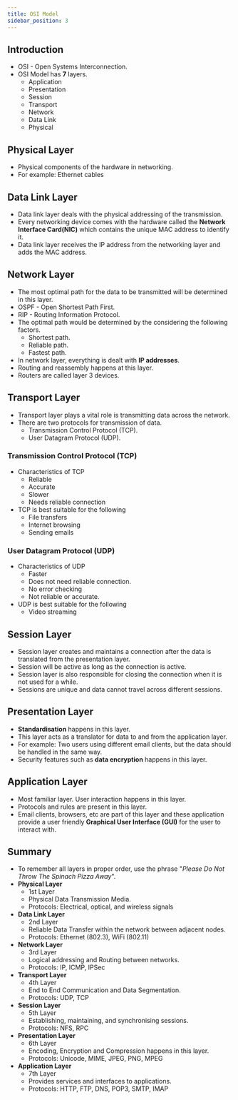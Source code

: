 ```yaml
---
title: OSI Model
sidebar_position: 3
---
```


## Introduction
- OSI - Open Systems Interconnection.
- OSI Model has **7** layers.
    - Application
    - Presentation
    - Session
    - Transport
    - Network
    - Data Link
    - Physical

## Physical Layer
- Physical components of the hardware in networking.
- For example: Ethernet cables

## Data Link Layer
- Data link layer deals with the physical addressing of the transmission.
- Every networking device comes with the hardware called the **Network Interface Card(NIC)** which contains the unique MAC address to identify it.
- Data link layer receives the IP address from the networking layer and adds the MAC address.

## Network Layer
- The most optimal path for the data to be transmitted will be determined in this layer.
- OSPF - Open Shortest Path First.
- RIP - Routing Information Protocol.
- The optimal path would be determined by the considering the following factors.
    - Shortest path.
    - Reliable path.
    - Fastest path.
- In network layer, everything is dealt with **IP addresses**.
- Routing and reassembly happens at this layer.
- Routers are called layer 3 devices.

## Transport Layer
- Transport layer plays a vital role is transmitting data across the network.
- There are two protocols for transmission of data.
    - Transmission Control Protocol (TCP).
    - User Datagram Protocol (UDP).

### Transmission Control Protocol (TCP)
- Characteristics of TCP
    - Reliable
    - Accurate
    - Slower
    - Needs reliable connection
- TCP is best suitable for the following
    - File transfers
    - Internet browsing
    - Sending emails

### User Datagram Protocol (UDP)
- Characteristics of UDP
    - Faster
    - Does not need reliable connection.
    - No error checking
    - Not reliable or accurate.
- UDP is best suitable for the following
    - Video streaming

## Session Layer
- Session layer creates and maintains a connection after the data is translated from the presentation layer.
- Session will be active as long as the connection is active.
- Session layer is also responsible for closing the connection when it is not used for a while.
- Sessions are unique and data cannot travel across different sessions.

## Presentation Layer
- **Standardisation** happens in this layer.
- This layer acts as a translator for data to and from the application layer.
- For example: Two users using different email clients, but the data should be handled in the same way.
- Security features such as **data encryption** happens in this layer.

## Application Layer
- Most familiar layer. User interaction happens in this layer.
- Protocols and rules are present in this layer.
- Email clients, browsers, etc are part of this layer and these application provide a user friendly **Graphical User Interface (GUI)** for the user to interact with.

## Summary
- To remember all layers in proper order, use the phrase "_Please Do Not Throw The Spinach Pizza Away_".
- **Physical Layer**
    - 1st Layer
    - Physical Data Transmission Media. 
    - Protocols: Electrical, optical, and wireless signals
- **Data Link Layer**
    - 2nd Layer
    - Reliable Data Transfer within the network between adjacent nodes.
    - Protocols: Ethernet (802.3), WiFi (802.11)
- **Network Layer**
    - 3rd Layer
    - Logical addressing and Routing between networks.
    - Protocols: IP, ICMP, IPSec
- **Transport Layer**
    - 4th Layer
    - End to End Communication and Data Segmentation.
    - Protocols: UDP, TCP
- **Session Layer**
    - 5th Layer
    - Establishing, maintaining, and synchronising sessions.
    - Protocols: NFS, RPC
- **Presentation Layer**
    - 6th Layer
    - Encoding, Encryption and Compression happens in this layer.
    - Protocols: Unicode, MIME, JPEG, PNG, MPEG
- **Application Layer**
    - 7th Layer
    - Provides services and interfaces to applications.
    - Protocols: HTTP, FTP, DNS, POP3, SMTP, IMAP
